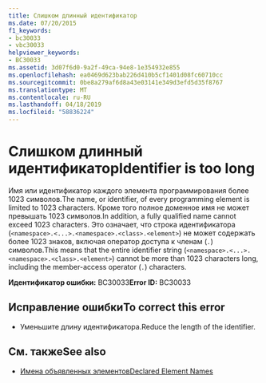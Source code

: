 ```yaml
---
title: Слишком длинный идентификатор
ms.date: 07/20/2015
f1_keywords:
- bc30033
- vbc30033
helpviewer_keywords:
- BC30033
ms.assetid: 3d07f6d0-9a2f-49ca-94e8-1e354932e855
ms.openlocfilehash: ea0469d623bab226d410b5cf1401d08fc60710cc
ms.sourcegitcommit: 0be8a279af6d8a43e03141e349d3efd5d35f8767
ms.translationtype: MT
ms.contentlocale: ru-RU
ms.lasthandoff: 04/18/2019
ms.locfileid: "58836224"
---
```

# <a name="identifier-is-too-long"></a><span data-ttu-id="a81bd-102">Слишком длинный идентификатор</span><span class="sxs-lookup"><span data-stu-id="a81bd-102">Identifier is too long</span></span>
<span data-ttu-id="a81bd-103">Имя или идентификатор каждого элемента программирования более 1023 символов.</span><span class="sxs-lookup"><span data-stu-id="a81bd-103">The name, or identifier, of every programming element is limited to 1023 characters.</span></span> <span data-ttu-id="a81bd-104">Кроме того полное доменное имя не может превышать 1023 символов.</span><span class="sxs-lookup"><span data-stu-id="a81bd-104">In addition, a fully qualified name cannot exceed 1023 characters.</span></span> <span data-ttu-id="a81bd-105">Это означает, что строка идентификатора (`<namespace>.<...>.<namespace>.<class>.<element>`) не может содержать более 1023 знаков, включая оператор доступа к членам (`.`) символов.</span><span class="sxs-lookup"><span data-stu-id="a81bd-105">This means that the entire identifier string (`<namespace>.<...>.<namespace>.<class>.<element>`) cannot be more than 1023 characters long, including the member-access operator (`.`) characters.</span></span>  
  
 <span data-ttu-id="a81bd-106">**Идентификатор ошибки:** BC30033</span><span class="sxs-lookup"><span data-stu-id="a81bd-106">**Error ID:** BC30033</span></span>  
  
## <a name="to-correct-this-error"></a><span data-ttu-id="a81bd-107">Исправление ошибки</span><span class="sxs-lookup"><span data-stu-id="a81bd-107">To correct this error</span></span>  
  
-   <span data-ttu-id="a81bd-108">Уменьшите длину идентификатора.</span><span class="sxs-lookup"><span data-stu-id="a81bd-108">Reduce the length of the identifier.</span></span>  
  
## <a name="see-also"></a><span data-ttu-id="a81bd-109">См. также</span><span class="sxs-lookup"><span data-stu-id="a81bd-109">See also</span></span>

- [<span data-ttu-id="a81bd-110">Имена объявленных элементов</span><span class="sxs-lookup"><span data-stu-id="a81bd-110">Declared Element Names</span></span>](../../../visual-basic/programming-guide/language-features/declared-elements/declared-element-names.md)
